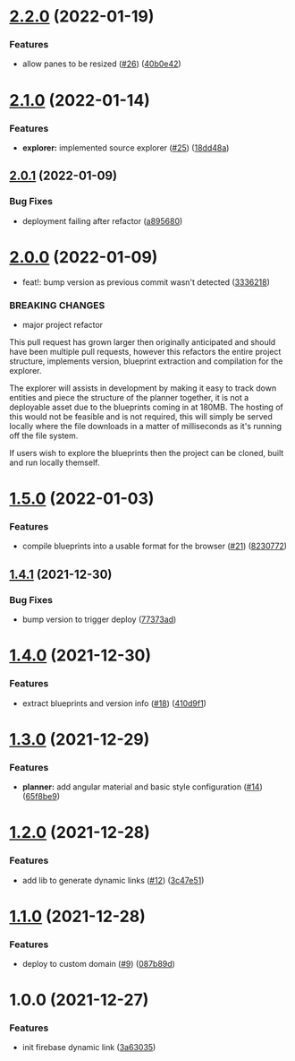 # [2.2.0](https://github.com/myth-tools/planner/compare/v2.1.0...v2.2.0) (2022-01-19)


### Features

* allow panes to be resized ([#26](https://github.com/myth-tools/planner/issues/26)) ([40b0e42](https://github.com/myth-tools/planner/commit/40b0e42686032569db5b4f84d8bab5932660a543))

# [2.1.0](https://github.com/myth-tools/planner/compare/v2.0.1...v2.1.0) (2022-01-14)


### Features

* **explorer:** implemented source explorer ([#25](https://github.com/myth-tools/planner/issues/25)) ([18dd48a](https://github.com/myth-tools/planner/commit/18dd48a47cf7cf61eaffb7828f097a4b77c6e9ee))

## [2.0.1](https://github.com/myth-tools/planner/compare/v2.0.0...v2.0.1) (2022-01-09)


### Bug Fixes

* deployment failing after refactor ([a895680](https://github.com/myth-tools/planner/commit/a895680b1185717624804404f199c8798b4d4fc4))

# [2.0.0](https://github.com/myth-tools/planner/compare/v1.5.0...v2.0.0) (2022-01-09)


* feat!: bump version as previous commit wasn't detected ([3336218](https://github.com/myth-tools/planner/commit/33362189da10c28c093696ce624d269211ee0657))


### BREAKING CHANGES

* major project refactor

This pull request has grown larger then originally anticipated and should have been multiple pull requests, however this refactors the entire project structure, implements version, blueprint extraction and compilation for the explorer.

The explorer will assists in development by making it easy to track down entities and piece the structure of the planner together, it is not a deployable asset due to the blueprints coming in at 180MB. The hosting of this would not be feasible and is not required, this will simply be served locally where the file downloads in a matter of milliseconds as it's running off the file system.

If users wish to explore the blueprints then the project can be cloned, built and run locally themself.

# [1.5.0](https://github.com/myth-tools/planner/compare/v1.4.1...v1.5.0) (2022-01-03)


### Features

* compile blueprints into a usable format for the browser ([#21](https://github.com/myth-tools/planner/issues/21)) ([8230772](https://github.com/myth-tools/planner/commit/82307722c6e98d8305ac646a640054805ae4bf7b))

## [1.4.1](https://github.com/myth-tools/planner/compare/v1.4.0...v1.4.1) (2021-12-30)


### Bug Fixes

* bump version to trigger deploy ([77373ad](https://github.com/myth-tools/planner/commit/77373ad6f09d7fb622c761fd657458ff59b3a9be))

# [1.4.0](https://github.com/myth-tools/planner/compare/v1.3.0...v1.4.0) (2021-12-30)


### Features

* extract blueprints and version info ([#18](https://github.com/myth-tools/planner/issues/18)) ([410d9f1](https://github.com/myth-tools/planner/commit/410d9f13dd871c4f77e1a7fa06e03a2490af47e0))

# [1.3.0](https://github.com/myth-tools/planner/compare/v1.2.0...v1.3.0) (2021-12-29)


### Features

* **planner:** add angular material and basic style configuration ([#14](https://github.com/myth-tools/planner/issues/14)) ([65f8be9](https://github.com/myth-tools/planner/commit/65f8be9d78e83efa0feed0063b694f1c666560b6))

# [1.2.0](https://github.com/myth-tools/planner/compare/v1.1.0...v1.2.0) (2021-12-28)


### Features

* add lib to generate dynamic links ([#12](https://github.com/myth-tools/planner/issues/12)) ([3c47e51](https://github.com/myth-tools/planner/commit/3c47e5167a997e49136b627834d91359b44a993e))

# [1.1.0](https://github.com/myth-tools/planner/compare/v1.0.0...v1.1.0) (2021-12-28)


### Features

* deploy to custom domain ([#9](https://github.com/myth-tools/planner/issues/9)) ([087b89d](https://github.com/myth-tools/planner/commit/087b89d15a53b175419028d8f0b5f1df1723753e))


# 1.0.0 (2021-12-27)


### Features

* init firebase dynamic link ([3a63035](https://github.com/myth-tools/planner/commit/3a63035e6bf0211eb05dedd4c3881acda70392f6))
